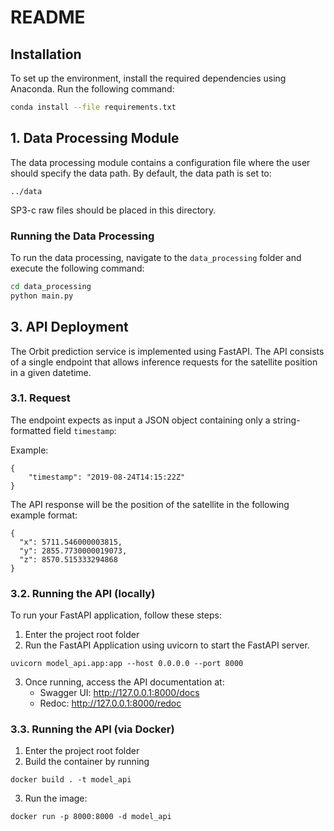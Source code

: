 # README

## Installation
To set up the environment, install the required dependencies using Anaconda. Run the following command:

```sh
conda install --file requirements.txt
```

## 1. Data Processing Module
The data processing module contains a configuration file where the user should specify the data path. By default, the data path is set to:

```
../data
```

SP3-c raw files should be placed in this directory.

### Running the Data Processing
To run the data processing, navigate to the `data_processing` folder and execute the following command:

```sh
cd data_processing
python main.py
```

## 3. API Deployment

The Orbit prediction service is implemented using FastAPI. The API consists of a single endpoint that allows inference 
requests for the satellite position in a given datetime.

### 3.1. Request

The endpoint expects as input a JSON object containing only a string-formatted field `timestamp`:

Example:
```
{
    "timestamp": "2019-08-24T14:15:22Z"
}
```

The API response will be the position of the satellite in the following example format:
```
{
  "x": 5711.546000003815,
  "y": 2855.7730000019073,
  "z": 8570.515333294868
}
```


### 3.2. Running the API (locally)

To run your FastAPI application, follow these steps:
1. Enter the project root folder
2. Run the FastAPI Application using uvicorn to start the FastAPI server. 
```
uvicorn model_api.app:app --host 0.0.0.0 --port 8000
```
3. Once running, access the API documentation at:
   - Swagger UI: http://127.0.0.1:8000/docs
   - Redoc: http://127.0.0.1:8000/redoc
   
### 3.3. Running the API (via Docker)

1. Enter the project root folder
2. Build the container by running
```
docker build . -t model_api
```

3. Run the image:
```
docker run -p 8000:8000 -d model_api
 ```